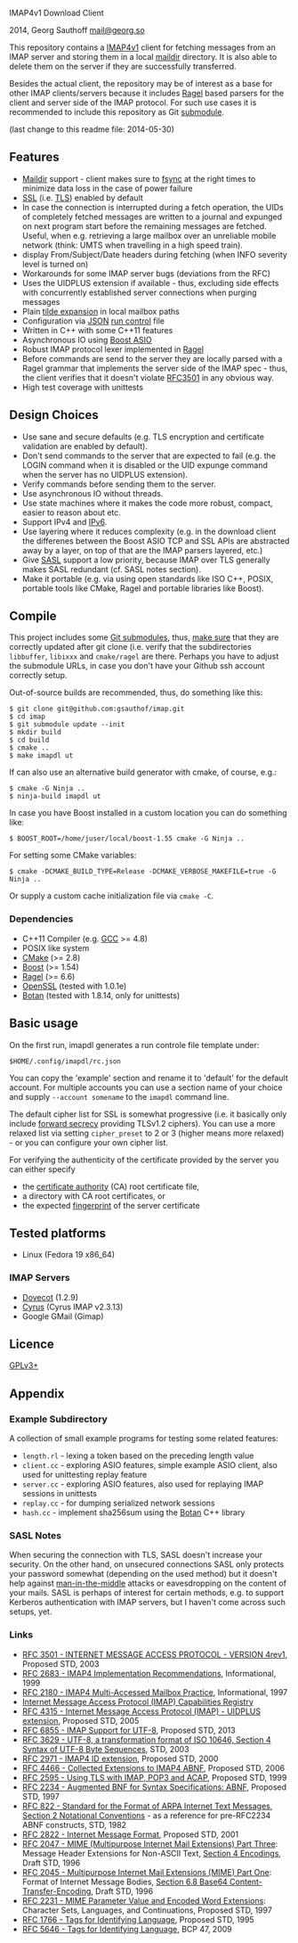 IMAP4v1 Download Client

2014, Georg Sauthoff <mail@georg.so>

This repository contains a [IMAP4v1][rfc3501] client for fetching messages from
an IMAP server and storing them in a local [maildir][maildir] directory. It is
also able to delete them on the server if they are successfully transferred.

Besides the actual client, the repository may be of interest as a base for
other IMAP clients/servers because it includes [Ragel][ragel] based parsers for
the client and server side of the IMAP protocol. For such use cases it is
recommended to include this repository as Git [submodule][gitm].

(last change to this readme file: 2014-05-30)

## Features

- [Maildir][maildir] support - client makes sure to [fsync][fsync] at the right
  times to minimize data loss in the case of power failure
- [SSL][ssl] (i.e. [TLS][tls]) enabled by default
- In case the connection is interrupted during a fetch operation, the UIDs of
  completely fetched messages are written to a journal and expunged on next
  program start before the remaining messages are fetched. Useful, when e.g.
  retrieving a large mailbox over an unreliable mobile network
  (think: UMTS when travelling in a high speed train).
- display From/Subject/Date headers during fetching (when INFO severity level
  is turned on)
- Workarounds for some IMAP server bugs (deviations from the RFC)
- Uses the UIDPLUS extension if available  - thus, excluding side effects with
  concurrently established server connections when purging messages
- Plain [tilde expansion][tilde] in local mailbox paths
- Configuration via [JSON][json] [run control][rc] file
- Written in C++ with some C++11 features
- Asynchronous IO using [Boost ASIO][asio]
- Robust IMAP protocol lexer implemented in [Ragel][ragel]
- Before commands are send to the server they are locally parsed with a Ragel
  grammar that implements the server side of the IMAP spec - thus, the client
  verifies that it doesn't violate [RFC3501][rfc3501] in any obvious way.
- High test coverage with unittests

## Design Choices

- Use sane and secure defaults (e.g. TLS encryption and certificate validation
  are enabled by default).
- Don't send commands to the server that are expected to fail (e.g. the LOGIN
  command when it is disabled or the UID expunge command when the server has no
  UIDPLUS extension).
- Verify commands before sending them to the server.
- Use asynchronous IO without threads.
- Use state machines where it makes the code more robust, compact, easier to reason about etc.
- Support IPv4 and [IPv6][v6].
- Use layering where it reduces complexity (e.g. in the download client
  the differenes between the Boost ASIO TCP and SSL APIs are abstracted away by a
  layer, on top of that are the IMAP parsers layered,  etc.)
- Give [SASL][sasl] support a low priority, because IMAP over TLS
  generally makes SASL redundant (cf. SASL notes section).
- Make it portable (e.g. via using open standards like ISO C++, POSIX, portable
  tools like CMake, Ragel and portable libraries like Boost).


## Compile

This project includes some [Git submodules][gitm], thus, [make sure][gitm2]
that they are correctly updated after git clone (i.e. verify that the
subdirectories `libbuffer`, `libixxx` and `cmake/ragel` are there. Perhaps you
have to adjust the submodule URLs, in case you don't have your Github ssh
account correctly setup.

Out-of-source builds are recommended, thus, do something like this:

    $ git clone git@github.com:gsauthof/imap.git
    $ cd imap
    $ git submodule update --init
    $ mkdir build
    $ cd build
    $ cmake ..
    $ make imapdl ut

If can also use an alternative build generator with cmake, of course, e.g.:

    $ cmake -G Ninja ..
    $ ninja-build imapdl ut

In case you have Boost installed in a custom location you can do something like:

    $ BOOST_ROOT=/home/juser/local/boost-1.55 cmake -G Ninja ..

For setting some CMake variables:

    $ cmake -DCMAKE_BUILD_TYPE=Release -DCMAKE_VERBOSE_MAKEFILE=true -G Ninja ..

Or supply a custom cache initialization file via `cmake -C`.


### Dependencies

- C++11 Compiler (e.g. [GCC][gcc] >= 4.8)
- POSIX like system
- [CMake][cmake] (>= 2.8)
- [Boost][boost] (>= 1.54)
- [Ragel][ragel] (>= 6.6)
- [OpenSSL][openssl] (tested with 1.0.1e)
- [Botan][botan] (tested with 1.8.14, only for unittests)


## Basic usage

On the first run, imapdl generates a run controle file template under:

    $HOME/.config/imapdl/rc.json

You can copy the 'example' section and rename it to 'default' for the default
account. For multiple accounts you can use a section name of your choice and
supply `--account somename` to the `imapdl` command line.

The default cipher list for SSL is somewhat progressive (i.e. it basically only
include [forward secrecy][fwd] providing TLSv1.2 ciphers). You can use a more relaxed
list via setting `cipher_preset` to 2 or 3 (higher means more relaxed) - or you
can configure your own cipher list.

For verifying the authenticity of the certificate provided by the server you can either specify

- the [certificate authority][ca] (CA) root certificate file,
- a directory with CA root certificates, or
- the expected [fingerprint][fp] of the server certificate


## Tested platforms

- Linux (Fedora 19 x86_64)

### IMAP Servers

- [Dovecot][dovecot] (1.2.9)
- [Cyrus][cyrus] (Cyrus IMAP v2.3.13)
- Google GMail (Gimap)

## Licence

[GPLv3+][gpl3]

## Appendix

### Example Subdirectory

A collection of small example programs for testing some related features:

- `length.rl` - lexing a token based on the preceding length value
- `client.cc` - exploring ASIO features, simple example ASIO client, also used for unittesting replay feature
- `server.cc` - exploring ASIO features, also used for replaying IMAP sessions
  in unittests
- `replay.cc` - for dumping serialized network sessions
- `hash.cc`   - implement sha256sum using the [Botan][botan] C++ library

### SASL Notes

When securing the connection with TLS, SASL doesn't increase your security. On
the other hand, on unsecured connections SASL only protects your password
somewhat (depending on the used method) but it doesn't help against
[man-in-the-middle][mitm] attacks or eavesdropping on the content of your
mails. SASL is perhaps of interest for certain methods, e.g. to support
Kerberos authentication with IMAP servers, but I haven't come across such
setups, yet.

### Links

- [RFC 3501 - INTERNET MESSAGE ACCESS PROTOCOL - VERSION 4rev1](http://tools.ietf.org/html/rfc3501), Proposed STD, 2003
- [RFC 2683 - IMAP4 Implementation Recommendations](http://tools.ietf.org/html/rfc2683), Informational, 1999
- [RFC 2180 - IMAP4 Multi-Accessed Mailbox Practice](http://tools.ietf.org/html/rfc2180), Informational, 1997
- [Internet Message Access Protocol (IMAP) Capabilities Registry](http://www.iana.org/assignments/imap-capabilities/imap-capabilities.xhtml)
- [RFC 4315 - Internet Message Access Protocol (IMAP) - UIDPLUS extension](http://tools.ietf.org/html/rfc4315), Proposed STD, 2005
- [RFC 6855 - IMAP Support for UTF-8](http://tools.ietf.org/html/rfc6855), Proposed STD, 2013
- [RFC 3629 - UTF-8, a transformation format of ISO 10646, Section 4 Syntax of UTF-8 Byte Sequences](http://tools.ietf.org/html/rfc3629#section-4), STD, 2003
- [RFC 2971 - IMAP4 ID extension](http://tools.ietf.org/html/rfc2971), Proposed STD, 2000
- [RFC 4466 - Collected Extensions to IMAP4 ABNF](http://tools.ietf.org/html/rfc4466), Proposed STD, 2006
- [RFC 2595 - Using TLS with IMAP, POP3 and ACAP](http://tools.ietf.org/html/rfc2595), Proposed STD, 1999
- [RFC 2234 - Augmented BNF for Syntax Specifications: ABNF](http://tools.ietf.org/html/rfc2234), Proposed STD, 1997
- [RFC 822 - Standard for the Format of ARPA Internet Text Messages, Section 2 Notational Conventions](http://tools.ietf.org/html/rfc822#section-2) - as a reference for pre-RFC2234 ABNF constructs, STD, 1982
- [RFC 2822 - Internet Message Format](http://tools.ietf.org/html/rfc2822), Proposed STD, 2001
- [RFC 2047 - MIME (Multipurpose Internet Mail Extensions) Part Three](http://tools.ietf.org/html/rfc2047): Message Header Extensions for Non-ASCII Text, [Section 4 Encodings](http://tools.ietf.org/html/rfc2047#section-4), Draft STD, 1996
- [RFC 2045 - Multipurpose Internet Mail Extensions (MIME) Part One](http://tools.ietf.org/html/rfc2045): Format of Internet Message Bodies, [Section 6.8 Base64 Content-Transfer-Encoding](http://tools.ietf.org/html/rfc2045#section-6.8), Draft STD, 1996
- [RFC 2231 - MIME Parameter Value and Encoded Word Extensions](http://tools.ietf.org/html/rfc2231): Character Sets, Languages, and Continuations, Proposed STD, 1997
- [RFC 1766 - Tags for Identifying Language](http://tools.ietf.org/html/rfc1766), Proposed STD, 1995
- [RFC 5646 - Tags for Identifying Language](http://tools.ietf.org/html/rfc5646), BCP 47, 2009


[asio]:    http://www.boost.org/doc/libs/1_55_0/libs/asio/
[boost]:   http://www.boost.org/
[botan]:   http://botan.randombit.net/
[ca]:      http://en.wikipedia.org/wiki/Certificate_authority
[cmake]:   http://www.cmake.org/
[cyrus]:   https://cyrusimap.org/
[dovecot]: http://www.dovecot.org/
[fp]:      http://en.wikipedia.org/wiki/Public_key_fingerprint
[fsync]:   http://en.wikipedia.org/wiki/Sync_(Unix)
[fwd]:     http://en.wikipedia.org/wiki/Forward_secrecy
[gcc]:     http://gcc.gnu.org
[gitm2]:   http://git-scm.com/docs/git-submodule
[gitm]:    http://git-scm.com/book/en/Git-Tools-Submodules
[gpl3]:    http://www.gnu.org/copyleft/gpl.html
[json]:    http://en.wikipedia.org/wiki/JSON
[maildir]: http://en.wikipedia.org/wiki/Maildir
[mitm]:    http://en.wikipedia.org/wiki/Man-in-the-middle_attack
[openssl]: http://www.openssl.org/
[ragel]:   http://www.complang.org/ragel/
[rc]:      http://www.faqs.org/docs/artu/ch10s03.html
[rfc3501]: http://tools.ietf.org/html/rfc3501
[sasl]:    http://en.wikipedia.org/wiki/Simple_Authentication_and_Security_Layer
[ssl]:     http://en.wikipedia.org/wiki/SSL
[tilde]:   http://www.gnu.org/software/libc/manual/html_node/Tilde-Expansion.html
[tls]:     http://en.wikipedia.org/wiki/Transport_Layer_Security
[v6]:      http://en.wikipedia.org/wiki/IPv6
